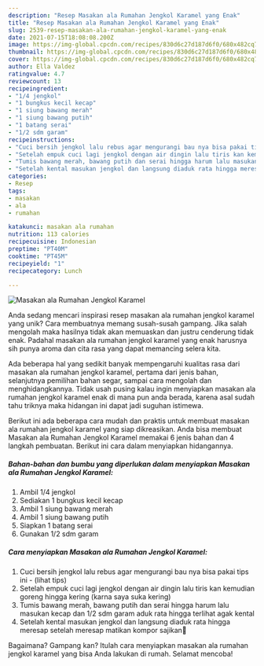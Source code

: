 ```yaml
---
description: "Resep Masakan ala Rumahan Jengkol Karamel yang Enak"
title: "Resep Masakan ala Rumahan Jengkol Karamel yang Enak"
slug: 2539-resep-masakan-ala-rumahan-jengkol-karamel-yang-enak
date: 2021-07-15T18:08:08.200Z
image: https://img-global.cpcdn.com/recipes/830d6c27d187d6f0/680x482cq70/masakan-ala-rumahan-jengkol-karamel-foto-resep-utama.jpg
thumbnail: https://img-global.cpcdn.com/recipes/830d6c27d187d6f0/680x482cq70/masakan-ala-rumahan-jengkol-karamel-foto-resep-utama.jpg
cover: https://img-global.cpcdn.com/recipes/830d6c27d187d6f0/680x482cq70/masakan-ala-rumahan-jengkol-karamel-foto-resep-utama.jpg
author: Ella Valdez
ratingvalue: 4.7
reviewcount: 13
recipeingredient:
- "1/4 jengkol"
- "1 bungkus kecil kecap"
- "1 siung bawang merah"
- "1 siung bawang putih"
- "1 batang serai"
- "1/2 sdm garam"
recipeinstructions:
- "Cuci bersih jengkol lalu rebus agar mengurangi bau nya bisa pakai tips ini           (lihat tips)"
- "Setelah empuk cuci lagi jengkol dengan air dingin lalu tiris kan kemudian goreng hingga kering (karna saya suka kering)"
- "Tumis bawang merah, bawang putih dan serai hingga harum lalu masukan kecap dan 1/2 sdm garam aduk rata hingga terlihat agak kental"
- "Setelah kental masukan jengkol dan langsung diaduk rata hingga meresap setelah meresap matikan kompor sajikan🤤"
categories:
- Resep
tags:
- masakan
- ala
- rumahan

katakunci: masakan ala rumahan 
nutrition: 113 calories
recipecuisine: Indonesian
preptime: "PT40M"
cooktime: "PT45M"
recipeyield: "1"
recipecategory: Lunch

---
```



![Masakan ala Rumahan Jengkol Karamel](https://img-global.cpcdn.com/recipes/830d6c27d187d6f0/680x482cq70/masakan-ala-rumahan-jengkol-karamel-foto-resep-utama.jpg)

Anda sedang mencari inspirasi resep masakan ala rumahan jengkol karamel yang unik? Cara membuatnya memang susah-susah gampang. Jika salah mengolah maka hasilnya tidak akan memuaskan dan justru cenderung tidak enak. Padahal masakan ala rumahan jengkol karamel yang enak harusnya sih punya aroma dan cita rasa yang dapat memancing selera kita.

Ada beberapa hal yang sedikit banyak mempengaruhi kualitas rasa dari masakan ala rumahan jengkol karamel, pertama dari jenis bahan, selanjutnya pemilihan bahan segar, sampai cara mengolah dan menghidangkannya. Tidak usah pusing kalau ingin menyiapkan masakan ala rumahan jengkol karamel enak di mana pun anda berada, karena asal sudah tahu triknya maka hidangan ini dapat jadi suguhan istimewa.




Berikut ini ada beberapa cara mudah dan praktis untuk membuat masakan ala rumahan jengkol karamel yang siap dikreasikan. Anda bisa membuat Masakan ala Rumahan Jengkol Karamel memakai 6 jenis bahan dan 4 langkah pembuatan. Berikut ini cara dalam menyiapkan hidangannya.

<!--inarticleads1-->

##### Bahan-bahan dan bumbu yang diperlukan dalam menyiapkan Masakan ala Rumahan Jengkol Karamel:

1. Ambil 1/4 jengkol
1. Sediakan 1 bungkus kecil kecap
1. Ambil 1 siung bawang merah
1. Ambil 1 siung bawang putih
1. Siapkan 1 batang serai
1. Gunakan 1/2 sdm garam




<!--inarticleads2-->

##### Cara menyiapkan Masakan ala Rumahan Jengkol Karamel:

1. Cuci bersih jengkol lalu rebus agar mengurangi bau nya bisa pakai tips ini -           (lihat tips)
1. Setelah empuk cuci lagi jengkol dengan air dingin lalu tiris kan kemudian goreng hingga kering (karna saya suka kering)
1. Tumis bawang merah, bawang putih dan serai hingga harum lalu masukan kecap dan 1/2 sdm garam aduk rata hingga terlihat agak kental
1. Setelah kental masukan jengkol dan langsung diaduk rata hingga meresap setelah meresap matikan kompor sajikan🤤




Bagaimana? Gampang kan? Itulah cara menyiapkan masakan ala rumahan jengkol karamel yang bisa Anda lakukan di rumah. Selamat mencoba!

